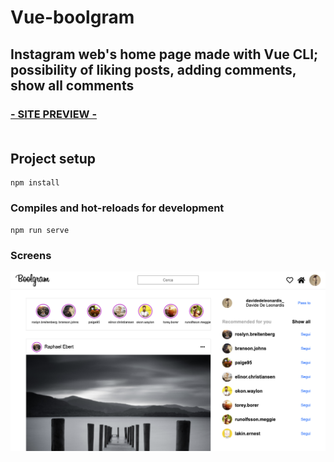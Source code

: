 # Vue-boolgram

## Instagram web's home page made with Vue CLI; possibility of liking posts, adding comments, show all comments
### <a href="https://vue-boolgram.web.app" target="_blank">- SITE PREVIEW -</a><br><br>

## Project setup
```
npm install
```

### Compiles and hot-reloads for development
```
npm run serve
```

### Screens
<img src="./src/assets/images/boolgram-home.png" />